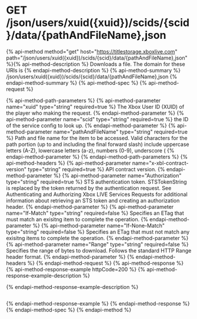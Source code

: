 # GET /json/users/xuid({xuid})/scids/{scid}/data/{pathAndFileName},json

{% api-method method="get" host="https://titlestorage.xboxlive.com" path="/json/users/xuid({xuid})/scids/{scid}/data/{pathAndFileName},json" %}{% api-method-description %}
Downloads a file. The domain for these URIs is 
{% endapi-method-description %}
{% api-method-summary %}
/json/users/xuid({xuid})/scids/{scid}/data/{pathAndFileName},json
{% endapi-method-summary %}
{% api-method-spec %}
{% api-method-request %}

{% api-method-path-parameters %}
{% api-method-parameter name="xuid" type="string" required=true %}
The Xbox User ID (XUID) of the player who making the request.
{% endapi-method-parameter %}
{% api-method-parameter name="scid" type="string" required=true %}
the ID of the service config to look up.
{% endapi-method-parameter %}
{% api-method-parameter name="pathAndFileName" type="string" required=true %}
Path and file name for the item to be accessed. Valid characters for the path portion (up to and including the final forward slash) include uppercase letters (A-Z), lowercase letters (a-z), numbers (0-9), underscore (
{% endapi-method-parameter %}
{% endapi-method-path-parameters %}
{% api-method-headers %}
{% api-method-parameter name="x-xbl-contract-version" type="string" required=true %}
API contract version.
{% endapi-method-parameter %}
{% api-method-parameter name="Authorization" type="string" required=true %}
STS authentication token. STSTokenString is replaced by the token returned by the authentication request. See Authenticating and Authorizing Xbox LIVE Services Requests for additional information about retrieving an STS token and creating an authorization header.
{% endapi-method-parameter %}
{% api-method-parameter name="If-Match" type="string" required=false %}
Specifies an ETag that must match an exisitng item to complete the operation.
{% endapi-method-parameter %}
{% api-method-parameter name="If-None-Match" type="string" required=false %}
Specifies an ETag that must not match any exisitng items to complete the operation.
{% endapi-method-parameter %}
{% api-method-parameter name="Range" type="string" required=false %}
Specifies the range of bytes to download. Follows the standard HTTP Range header format.
{% endapi-method-parameter %}
{% endapi-method-headers %}
{% endapi-method-request %}
{% api-method-response %}
{% api-method-response-example httpCode=200 %}
{% api-method-response-example-description %}

{% endapi-method-response-example-description %}

```text
```
{% endapi-method-response-example %}
{% endapi-method-response %}
{% endapi-method-spec %}
{% endapi-method %}
